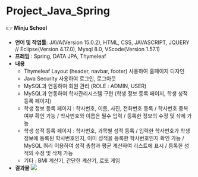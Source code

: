 # Project_Java_Spring

:point_right: **Minju School**  
- **언어 및 작업툴**: JAVA(Version 15.0.2), HTML, CSS, JAVASCRIPT, JQUERY // Eclipse(Version 4.17.0), Mysql 8.0, VScode(Version 1.57.1)
- **프레임** : Spring, DATA JPA, Thymeleaf
- **내용**
  - Thymeleaf Layout (header, navbar, footer) 사용하여 홈페이지 디자인
  - Java Security 사용하여 로그인, 로그아웃
  - MySQL과 연동하여 회원 관리 (ROLE : ADMIN, USER)
  - MySQL과 연동하여 학사관리시스템 구현 (학생 정보 등록 페이지, 학생 성적 등록 페이지)
  - 학생 정보 등록 페이지 : 학사번호, 이름, 사진, 전화번호 등록 / 학사번호 중복 여부 확인 가능 / 학사번호와 이름은 필수 입력 / 등록한 정보의 수정 및 삭제 가능
  - 학생 성적 등록 페이지 : 학사번호, 과목별 성적 등록 / 입력한 학사번호가 학생정보에 등록된 학사번호인지, 이미 성적을 등록한 학사번호인지 확인 가능 / MySQL 쿼리 이용하여 성적 총합과 평균 계산하여 리스트에 표시 / 등록한 성적의 수정 및 삭제 가능
  - 기타 : BMI 계산기, 간단한 계산기, 로또 게임
- **결과물**
![](/djangoPharmacy_capture.png)
<br>
